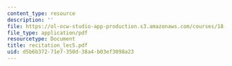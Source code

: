 ```yaml
---
content_type: resource
description: ''
file: https://ol-ocw-studio-app-production.s3.amazonaws.com/courses/18-034-honors-differential-equations-spring-2004/d5b6b37271e7350d38a4b03ef3098a23_recitation_lec5.pdf
file_type: application/pdf
resourcetype: Document
title: recitation_lec5.pdf
uid: d5b6b372-71e7-350d-38a4-b03ef3098a23
---
```


